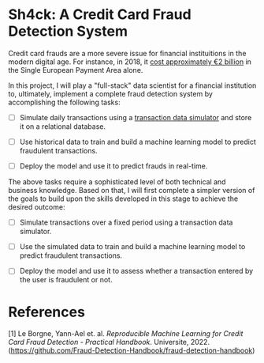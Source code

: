 # Sh4ck: A Credit Card Fraud Detection System

Credit card frauds are a more severe issue for financial instituitions in the modern digital age. For instance, in 2018, it [cost approximately &euro;2 billion](#1) in the Single European Payment Area alone. 

In this project, I will play a "full-stack" data scientist for a financial institution to, ultimately, implement a complete fraud detection system by accomplishing the following tasks:

- [ ] Simulate daily transactions using a [transaction data simulator](#1) and store it on a relational database.

- [ ] Use historical data to train and build a machine learning model to predict fraudulent transactions.

- [ ] Deploy the model and use it to predict frauds in real-time.

The above tasks require a sophisticated level of both technical and business knowledge. Based on that, I will first complete a simpler version of the goals to build upon the skills developed in this stage to achieve the desired outcome:

- [ ] Simulate transactions over a fixed period using a transaction data simulator.

- [ ] Use the simulated data to train and build a machine learning model to predict fraudulent transactions.

- [ ] Deploy the model and use it to assess whether a transaction entered by the user is fraudulent or not.

# References
<a id="1">[1]</a> Le Borgne, Yann-Ael et. al. *Reproducible Machine Learning for Credit Card Fraud Detection - Practical Handbook*. Universite, 2022.(https://github.com/Fraud-Detection-Handbook/fraud-detection-handbook)
